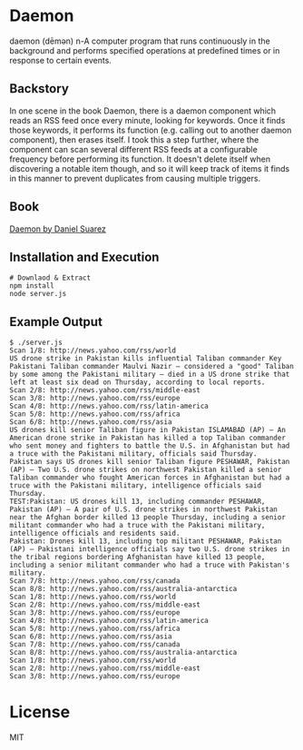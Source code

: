 # Daemon

daemon (dēmən) n-A computer program that runs continuously in the background and performs specified operations at predefined times or in response to certain events.

## Backstory

In one scene in the book Daemon, there is a daemon component which reads an RSS feed
once every minute, looking for keywords. Once it finds those keywords, it performs its
function (e.g. calling out to another daemon component), then erases itself. I took
this a step further, where the component can scan several different RSS feeds at a
configurable frequency before performing its function. It doesn't delete itself when
discovering a notable item though, and so it will keep track of items it finds in this
manner to prevent duplicates from causing multiple triggers.

## Book

[Daemon by Daniel Suarez](http://www.amazon.com/dp/0451228731/?tag=tlhunter-20)

## Installation and Execution

    # Downlaod & Extract
    npm install
    node server.js

## Example Output

    $ ./server.js 
    Scan 1/8: http://news.yahoo.com/rss/world
    US drone strike in Pakistan kills influential Taliban commander Key Pakistani Taliban commander Maulvi Nazir – considered a "good" Taliban by some among the Pakistani military – died in a US drone strike that left at least six dead on Thursday, according to local reports.
    Scan 2/8: http://news.yahoo.com/rss/middle-east
    Scan 3/8: http://news.yahoo.com/rss/europe
    Scan 4/8: http://news.yahoo.com/rss/latin-america
    Scan 5/8: http://news.yahoo.com/rss/africa
    Scan 6/8: http://news.yahoo.com/rss/asia
    US drones kill senior Taliban figure in Pakistan ISLAMABAD (AP) — An American drone strike in Pakistan has killed a top Taliban commander who sent money and fighters to battle the U.S. in Afghanistan but had a truce with the Pakistani military, officials said Thursday.
    Pakistan says US drones kill senior Taliban figure PESHAWAR, Pakistan (AP) — Two U.S. drone strikes on northwest Pakistan killed a senior Taliban commander who fought American forces in Afghanistan but had a truce with the Pakistani military, intelligence officials said Thursday.
    TEST:Pakistan: US drones kill 13, including commander PESHAWAR, Pakistan (AP) — A pair of U.S. drone strikes in northwest Pakistan near the Afghan border killed 13 people Thursday, including a senior militant commander who had a truce with the Pakistani military, intelligence officials and residents said.
    Pakistan: Drones kill 13, including top militant PESHAWAR, Pakistan (AP) — Pakistani intelligence officials say two U.S. drone strikes in the tribal regions bordering Afghanistan have killed 13 people, including a senior militant commander who had a truce with Pakistan's military.
    Scan 7/8: http://news.yahoo.com/rss/canada
    Scan 8/8: http://news.yahoo.com/rss/australia-antarctica
    Scan 1/8: http://news.yahoo.com/rss/world
    Scan 2/8: http://news.yahoo.com/rss/middle-east
    Scan 3/8: http://news.yahoo.com/rss/europe
    Scan 4/8: http://news.yahoo.com/rss/latin-america
    Scan 5/8: http://news.yahoo.com/rss/africa
    Scan 6/8: http://news.yahoo.com/rss/asia
    Scan 7/8: http://news.yahoo.com/rss/canada
    Scan 8/8: http://news.yahoo.com/rss/australia-antarctica
    Scan 1/8: http://news.yahoo.com/rss/world
    Scan 2/8: http://news.yahoo.com/rss/middle-east
    Scan 3/8: http://news.yahoo.com/rss/europe

# License

MIT

